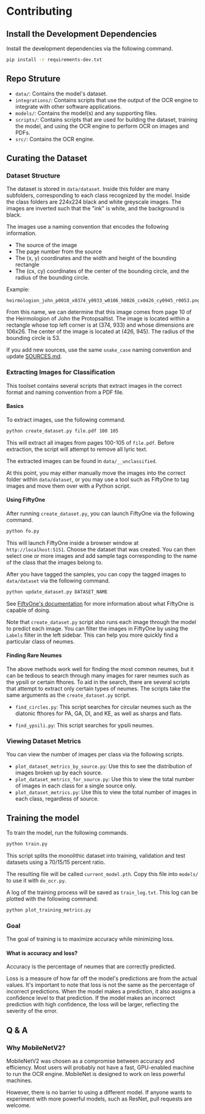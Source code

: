 # Contributing

## Install the Development Dependencies

Install the development dependencies via the following command.

```bash
pip install -r requirements-dev.txt
```

## Repo Struture

- `data/`: Contains the model's dataset.
- `integrations/`: Contains scripts that use the output of the OCR engine to integrate with other software applications.
- `models/`: Contains the model(s) and any supporting files.
- `scripts/`: Contains scripts that are used for building the dataset, training the model, and using the OCR engine to perform OCR on images and PDFs.
- `src/`: Contains the OCR engine.

## Curating the Dataset

### Dataset Structure

The dataset is stored in `data/dataset`. Inside this folder are many subfolders, corresponding to each class recognized by the model. Inside the class folders are 224x224 black and white greyscale images. The images are inverted such that the "ink" is white, and the background is black.

The images use a naming convention that encodes the following information.

- The source of the image
- The page number from the source
- The (x, y) coordinates and the width and height of the bounding rectangle
- The (cx, cy) coordinates of the center of the bounding circle, and the radius of the bounding circle.

Example:

```
heirmologion_john_p0010_x0374_y0933_w0106_h0026_cx0426_cy0945_r0053.png
```

From this name, we can determine that this image comes from page 10 of the Heirmologion of John the Protopsaltist. The image is located within a rectangle whose top left corner is at (374, 933) and whose dimensions are 106x26. The center of the image is located at (426, 945). The radius of the bounding circle is 53.

If you add new sources, use the same `snake_case` naming convention and update [SOURCES.md](./SOURCES.md).

### Extracting Images for Classification

This toolset contains several scripts that extract images in the correct format and naming convention from a PDF file.

#### Basics

To extract images, use the following command.

```bash
python create_dataset.py file.pdf 100 105
```

This will extract all images from pages 100-105 of `file.pdf`. Before extraction, the script will attempt to remove all lyric text.

The extracted images can be found in `data/__unclassified`.

At this point, you may either manually move the images into the correct folder within `data/dataset`, or you may use a tool such as FiftyOne to tag images and move them over with a Python script.

#### Using FiftyOne

After running `create_dataset.py`, you can launch FiftyOne via the following command.

```bash
python fo.py
```

This will launch FiftyOne inside a browser window at `http://localhost:5151`. Choose the dataset that was created. You can then select one or more images and add sample tags corresponding to the name of the class that the images belong to.

After you have tagged the samples, you can copy the tagged images to `data/dataset` via the following command.

```bash
python update_dataset.py DATASET_NAME
```

See [FiftyOne's documentation](https://docs.voxel51.com/user_guide/app.htm) for more information about what FiftyOne is capable of doing.

Note that `create_dataset.py` script also runs each image through the model to predict each image. You can filter the images in FiftyOne by using the `Labels` filter in the left sidebar. This can help you more quickly find a particular class of neumes.

#### Finding Rare Neumes

The above methods work well for finding the most common neumes, but it can be tedious to search through many images for rarer neumes such as the ypsili or certain fthores. To aid in the search, there are several scripts that attempt to extract only certain types of neumes. The scripts take the same arguments as the `create_dataset.py` script.

- `find_circles.py`: This script searches for circular neumes such as the diatonic fthores for PA, GA, DI, and KE, as well as sharps and flats.

- `find_ypsili.py`: This script searches for ypsili neumes.

### Viewing Dataset Metrics

You can view the number of images per class via the following scripts.

- `plot_dataset_metrics_by_source.py`: Use this to see the distribution of images broken up by each source.
- `plot_dataset_metrics_for_source.py`: Use this to view the total number of images in each class for a single source only.
- `plot_dataset_metrics.py`: Use this to view the total number of images in each class, regardless of source.

## Training the model

To train the model, run the following commands.

```bash
python train.py
```

This script splits the monolithic dataset into training, validation and test datasets using a 70/15/15 percent ratio.

The resulting file will be called `current_model.pth`. Copy this file into `models/` to use it with `do_ocr.py`.

A log of the training process will be saved as `train_log.txt`. This log can be plotted with the following command.

```bash
python plot_training_metrics.py
```

### Goal

The goal of training is to maximize accuracy while minimizing loss.

#### What is accuracy and loss?

Accuracy is the percentage of neumes that are correctly predicted.

Loss is a measure of how far off the model's predictions are from the actual values. It's important to note that loss is not the same as the percentage of incorrect predictions. When the model makes a prediction, it also assigns a confidence level to that prediction. If the model makes an incorrect prediction with high confidence, the loss will be larger, reflecting the severity of the error.

## Q & A

### Why MobileNetV2?

MobileNetV2 was chosen as a compromise between accuracy and efficiency. Most users will probably not have a fast, GPU-enabled machine to run the OCR engine. MobileNet is designed to work on less powerful machines.

However, there is no barrier to using a different model. If anyone wants to experiment with more powerful models, such as ResNet, pull requests are welcome.

